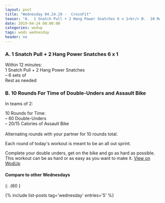 ```yaml
---
layout: post
title: "Wednesday 04.24.19 -  CrossFit"
teaser: "A.  1 Snatch Pull + 2 Hang Power Snatches 6 x 1<br/> B.  10 Rounds For Time of Double-Unders and Assault Bike"
date: 2019-04-24 00:00:00
categories: wodup
tags: wods wednesday
header: no
---
```



<h3>A.  1 Snatch Pull + 2 Hang Power Snatches 6 x 1</h3>
Within 12 minutes:<br/>
1 Snatch Pull + 2 Hang Power Snatches<br/>– 6 sets of <br/>Rest as needed<br/>
<h3>B.  10 Rounds For Time of Double-Unders and Assault Bike</h3>


In teams of 2:

10 Rounds for Time:<br/>– 60 Double-Unders<br/>– 20/15 Calories of Assault Bike<br/><br/>Alternating rounds with your partner for 10 rounds total.

Each round of today's workout is meant to be an all out sprint. 

 Complete your double unders, get on the bike and go as hard as possible. This workout can be as hard or as easy as you want to make it.
<a href="https://www.wodup.com/gyms/asphodel/wods/15662" target="blank">View on WodUp</a>


#### Compare to other Wednesdays
{: .t60 }

{% include list-posts tag='wednesday' entries='5' %}